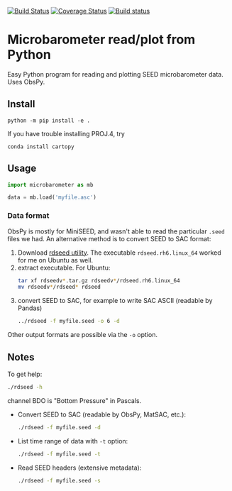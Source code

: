 [![Build Status](https://travis-ci.com/scivision/microbarometer.svg?branch=master)](https://travis-ci.com/scivision/microbarometer)
[![Coverage Status](https://coveralls.io/repos/github/scivision/microbarometer/badge.svg?branch=master)](https://coveralls.io/github/scivision/microbarometer?branch=master)
[![Build status](https://ci.appveyor.com/api/projects/status/rw1e6a967kg499eu?svg=true)](https://ci.appveyor.com/project/scivision/microbarometer)

# Microbarometer read/plot from Python

Easy Python program for reading and plotting SEED microbarometer data.
Uses ObsPy.


## Install

    python -m pip install -e .

If you have trouble installing PROJ.4, try

    conda install cartopy


## Usage

```python
import microbarometer as mb

data = mb.load('myfile.asc')
```

### Data format

ObsPy is mostly for MiniSEED, and wasn't able to read the particular `.seed` files we had.
An alternative method is to convert SEED to SAC format:

1. Download
   [rdseed utility](http://ds.iris.edu/ds/nodes/dmc/software/downloads/rdseed/).
   The executable `rdseed.rh6.linux_64` worked for me on Ubuntu as well.
2. extract executable. For Ubuntu:
   ```sh
   tar xf rdseedv*.tar.gz rdseedv*/rdseed.rh6.linux_64
   mv rdseedv*/rdseed* rdseed
   ```
3. convert SEED to SAC, for example to write SAC ASCII (readable by Pandas)
   ```sh
   ../rdseed -f myfile.seed -o 6 -d
   ```
Other output formats are possible via the `-o` option.


## Notes

To get help:
```sh
./rdseed -h
```

channel BDO is "Bottom Pressure" in Pascals.

* Convert SEED to SAC (readable by ObsPy, MatSAC, etc.):
  ```sh
  ./rdseed -f myfile.seed -d
  ```
* List time range of data with `-t` option:
  ```sh
  ./rdseed -f myfile.seed -t
  ```
* Read SEED headers (extensive metadata):
  ```sh
  ./rdseed -f myfile.seed -s
  ```
